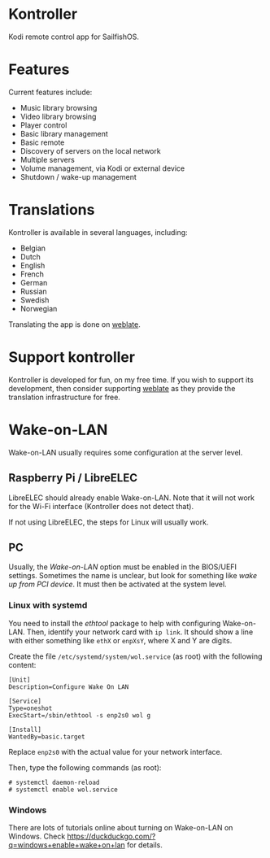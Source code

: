 # Kontroller

Kodi remote control app for SailfishOS.

# Features

Current features include:

* Music library browsing
* Video library browsing
* Player control
* Basic library management
* Basic remote
* Discovery of servers on the local network
* Multiple servers
* Volume management, via Kodi or external device
* Shutdown /  wake-up management

# Translations

Kontroller is available in several languages, including:

* Belgian
* Dutch
* English
* French
* German
* Russian
* Swedish
* Norwegian

Translating the app is done on [weblate](http://hosted.weblate.org/projects/kontroller).

# Support kontroller

Kontroller is developed for fun, on my free time. If you wish to support its
development, then consider supporting [weblate](https://weblate.org/donate/)
as they provide the translation infrastructure for free.

# Wake-on-LAN

Wake-on-LAN usually requires some configuration at the server level.

## Raspberry Pi / LibreELEC

LibreELEC should already enable Wake-on-LAN. Note that it
will not work for the Wi-Fi interface (Kontroller does not detect that).

If not using LibreELEC, the steps for Linux will usually work.

## PC

Usually, the *Wake-on-LAN* option must be enabled in the BIOS/UEFI settings. Sometimes
the name is unclear, but look for something like *wake up from PCI device*. It must then
be activated at the system level.

### Linux with systemd

You need to install the *ethtool* package to help with configuring Wake-on-LAN.
Then, identify your network card with ```ip link```.
It should show a line with either something like ```ethX``` or ```enpXsY```, where X and Y are digits.

Create the file ```/etc/systemd/system/wol.service``` (as root) with the following content:

```
[Unit]
Description=Configure Wake On LAN

[Service]
Type=oneshot
ExecStart=/sbin/ethtool -s enp2s0 wol g

[Install]
WantedBy=basic.target
```

Replace ```enp2s0``` with the actual value for your network interface.

Then, type the following commands (as root):

```
# systemctl daemon-reload
# systemctl enable wol.service
```

### Windows

There are lots of tutorials online about turning on Wake-on-LAN on Windows.
Check https://duckduckgo.com/?q=windows+enable+wake+on+lan for details.
